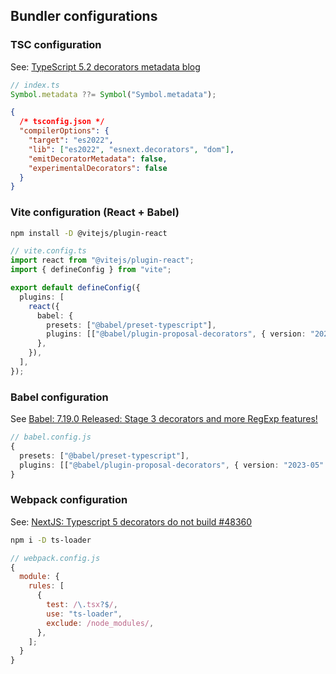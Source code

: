 ## Bundler configurations

### TSC configuration

See: [TypeScript 5.2 decorators metadata blog](https://www.typescriptlang.org/docs/handbook/release-notes/typescript-5-2.html#decorator-metadata)

```ts
// index.ts
Symbol.metadata ??= Symbol("Symbol.metadata");
```

```json
{
  /* tsconfig.json */
  "compilerOptions": {
    "target": "es2022",
    "lib": ["es2022", "esnext.decorators", "dom"],
    "emitDecoratorMetadata": false,
    "experimentalDecorators": false
  }
}
```

### Vite configuration (React + Babel)

```sh
npm install -D @vitejs/plugin-react
```

```ts
// vite.config.ts
import react from "@vitejs/plugin-react";
import { defineConfig } from "vite";

export default defineConfig({
  plugins: [
    react({
      babel: {
        presets: ["@babel/preset-typescript"],
        plugins: [["@babel/plugin-proposal-decorators", { version: "2023-05" }]],
      },
    }),
  ],
});
```

### Babel configuration

See [Babel: 7.19.0 Released: Stage 3 decorators and more RegExp features!](https://babeljs.io/blog/2022/09/05/7.19.0)

```ts
// babel.config.js
{
  presets: ["@babel/preset-typescript"],
  plugins: [["@babel/plugin-proposal-decorators", { version: "2023-05" }]],
}
```

### Webpack configuration

See: [NextJS: Typescript 5 decorators do not build #48360](https://github.com/vercel/next.js/issues/48360#issuecomment-1583135113)

```sh
npm i -D ts-loader
```

```js
// webpack.config.js
{
  module: {
    rules: [
      {
        test: /\.tsx?$/,
        use: "ts-loader",
        exclude: /node_modules/,
      },
    ];
  }
}
```
